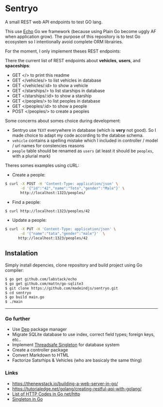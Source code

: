 # Sentryo

A small REST web API endpoints to test GO lang.

This use [Echo](https://echo.labstack.com/) Go we framework (because using Plain
Go become uggly AF when application grow). The purpose of this repository is to
test Go ecosystem so I intentionally avoid complete ORM librairies.

For the moment, I only implement theses REST endpoints:

There the current list of REST endpoints about **vehicles**, **users**, and
**spaceships**:

- GET </> to print this readme
- GET </vehicles/> to list vehicles in database
- GET </vehicles/:id> to show a vehicle
- GET </starships/> to list starships in database
- GET </starships/:id> to show a starship
- GET </peoples/> to list peoples in database
- GET </peoples/:id> to show a people
- POST </peoples/> to create a peoples

Some concerns about somes choice during development:

- Sentryo use `TEXT` everywhere in database (which is **very** not good). So I
  made choice to adapt my code according to the databse schema.
- `vehicle` contains a spelling mistake which I included in controller / model /
  url names for constencies reasons
- `people` table should be renamed as `users` (at least it should be `peoples`,
  with a plurial mark)

Theres somes examples using cURL:

- Create a people:

~~~bash
$ curl -X POST -H 'Content-Type: application/json' \
       -d '{"id":"42","name":"Toto","gender":"Male"}' \
       http://localhost:1323/peoples/
~~~

- Find a people:

~~~bash
$ curl http://localhost:1323/peoples/42
~~~

- Update a people:

~~~bash
$ curl -X PUT -H 'Content-Type: application/json' \
       -d '{"name":"tata","gender":"male"}'  \
      http://localhost:1323/peoples/42
~~~

## Instalation

Simply install depencies, clone repository and build project using Go compiler:

~~~bash
$ go get github.com/labstack/echo
$ go get github.com/mattn/go-sqlite3
$ git clone https://github.com/madeindjs/sentryo.git
$ cd sentryo
$ go build main.go
$ ./main
~~~

---

### Go further

- Use [Dep](https://golang.github.io/dep) package manager
- Migrate SQLite database to use index, correct field types; foreign keys, etc..
- Implement [Threadsafe Singleton](http://marcio.io/2015/07/singleton-pattern-in-go/)
  for database system
- Create a controller package
- Convert Markdown to HTML
- Factorize Satsrhips & Vehicles (who are basicaly the same thing)

### Links

- <https://thenewstack.io/building-a-web-server-in-go/>
- <https://tutorialedge.net/golang/creating-restful-api-with-golang/>
- [List of HTTP Codes in Go net/http](https://golang.org/src/net/http/status.go)
- [Singleton in Go](http://marcio.io/2015/07/singleton-pattern-in-go/)

